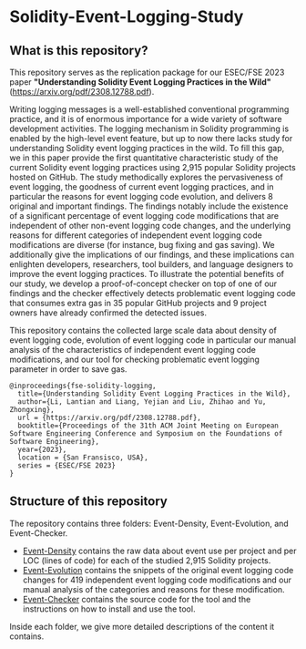 # Solidity-Event-Logging-Study

## What is this repository? 

This repository serves as the replication package for our ESEC/FSE 2023 paper **"Understanding Solidity Event Logging Practices in the Wild"** (https://arxiv.org/pdf/2308.12788.pdf). 

Writing logging messages is a well-established conventional programming practice, and it is of enormous importance for a wide variety of software development activities. The logging mechanism in Solidity programming is enabled by the high-level event feature, but up to now there lacks study for understanding Solidity event logging practices in the wild. To fill this gap, we in this paper provide the first quantitative characteristic study of the current Solidity event logging practices using 2,915 popular Solidity projects hosted on GitHub. The study methodically explores the pervasiveness of event logging, the goodness of current event logging practices, and in particular the reasons for event logging code evolution, and delivers 8 original and important findings. The findings notably include the existence of a significant percentage of event logging code modifications that are independent of other non-event logging code changes, and the underlying reasons for different categories of independent event logging code modifications are diverse (for instance, bug fixing and gas saving). We additionally give the implications of our findings, and these implications can enlighten developers, researchers, tool builders, and language designers to improve the event logging practices. To illustrate the potential benefits of our study, we develop a proof-of-concept checker on top of one of our findings and the checker effectively detects problematic event logging code that consumes extra gas in 35 popular GitHub projects and 9 project owners have already confirmed the detected issues. 

This repository contains the collected large scale data about density of event logging code, evolution of event logging code in particular our manual analysis of the characteristics of independent event logging code modifications, and our tool for checking problematic event logging parameter in order to save gas.

```
@inproceedings{fse-solidity-logging,
  title={Understanding Solidity Event Logging Practices in the Wild},
  author={Li, Lantian and Liang, Yejian and Liu, Zhihao and Yu, Zhongxing},
  url = {https://arxiv.org/pdf/2308.12788.pdf},
  booktitle={Proceedings of the 31th ACM Joint Meeting on European Software Engineering Conference and Symposium on the Foundations of Software Engineering},
  year={2023},
  location = {San Fransisco, USA},
  series = {ESEC/FSE 2023}
}
```

## Structure of this repository

The repository contains three folders: Event-Density, Event-Evolution, and Event-Checker.

- [Event-Density](./Event-Density) contains the raw data about event use per project and per LOC (lines of code) for each of the studied 2,915 Solidity projects. 
- [Event-Evolution](./Event-Evolution) contains the snippets of the original event logging code changes for 419 independent event logging code modifications and our manual analysis of the categories and reasons for these modification.
- [Event-Checker](./Event-Checker) contains the source code for the tool and the instructions on how to install and use the tool. 

Inside each folder, we give more detailed descriptions of the content it contains.  


